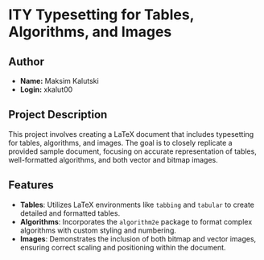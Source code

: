 # ITY Typesetting for Tables, Algorithms, and Images

## Author

- **Name:** Maksim Kalutski
- **Login:** xkalut00

## Project Description

This project involves creating a LaTeX document that includes typesetting for tables, algorithms, and images. The goal
is to closely replicate a provided sample document, focusing on accurate representation of tables, well-formatted
algorithms, and both vector and bitmap images.

## Features

- **Tables**: Utilizes LaTeX environments like `tabbing` and `tabular` to create detailed and formatted tables.
- **Algorithms**: Incorporates the `algorithm2e` package to format complex algorithms with custom styling and numbering.
- **Images**: Demonstrates the inclusion of both bitmap and vector images, ensuring correct scaling and positioning
  within the document.
